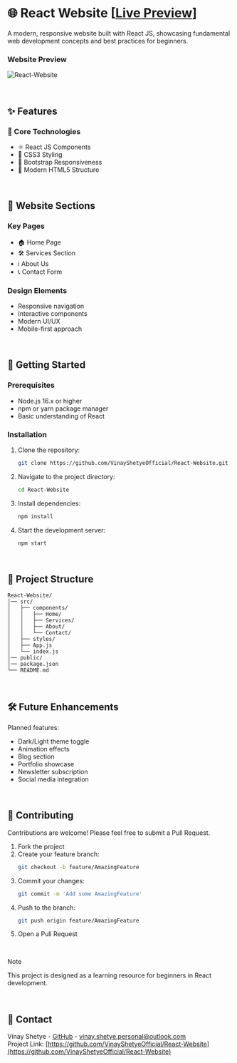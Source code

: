 # 🌐 React Website [[Live Preview](https://warm-daifuku-966505.netlify.app/)]

A modern, responsive website built with React JS, showcasing fundamental web development concepts and best practices for beginners.

### Website Preview

![React-Website](https://github.com/VinayShetyeOfficial/React-Website/assets/100470361/a72a9e96-9f70-49d1-8c9f-3f80d59456e4)

<br>

## ✨ Features

### 🎯 Core Technologies

- ⚛️ React JS Components
- 🎨 CSS3 Styling
- 📱 Bootstrap Responsiveness
- 🔧 Modern HTML5 Structure

<br>

## 🎨 Website Sections

### Key Pages
- 🏠 Home Page
- 🛠️ Services Section
- ℹ️ About Us
- 📞 Contact Form

### Design Elements
- Responsive navigation
- Interactive components
- Modern UI/UX
- Mobile-first approach

<br>

## 🚀 Getting Started

### Prerequisites

- Node.js 16.x or higher
- npm or yarn package manager
- Basic understanding of React

### Installation

1. Clone the repository:
   ```sh
   git clone https://github.com/VinayShetyeOfficial/React-Website.git
   ```
2. Navigate to the project directory:
   ```sh
   cd React-Website
   ```
3. Install dependencies:
   ```sh
   npm install
   ```
4. Start the development server:
   ```sh
   npm start
   ```

<br>

## 📁 Project Structure

```
React-Website/
│── src/
│   ├── components/
│   │   ├── Home/
│   │   ├── Services/
│   │   ├── About/
│   │   └── Contact/
│   ├── styles/
│   ├── App.js
│   └── index.js
│── public/
│── package.json
└── README.md
```

<br>

## 🛠️ Future Enhancements

Planned features:

- Dark/Light theme toggle
- Animation effects
- Blog section
- Portfolio showcase
- Newsletter subscription
- Social media integration

<br>

## 🤝 Contributing

Contributions are welcome! Please feel free to submit a Pull Request.

1. Fork the project
2. Create your feature branch:
   ```sh
   git checkout -b feature/AmazingFeature
   ```
3. Commit your changes:
   ```sh
   git commit -m 'Add some AmazingFeature'
   ```
4. Push to the branch:
   ```sh
   git push origin feature/AmazingFeature
   ```
5. Open a Pull Request

<br>

> [!NOTE]  
> This project is designed as a learning resource for beginners in React development.

<br>

## 📧 Contact

Vinay Shetye - [GitHub](https://github.com/VinayShetyeOfficial) - vinay.shetye.personal@outlook.com <br>
Project Link: [https://github.com/VinayShetyeOfficial/React-Website](https://github.com/VinayShetyeOfficial/React-Website)

